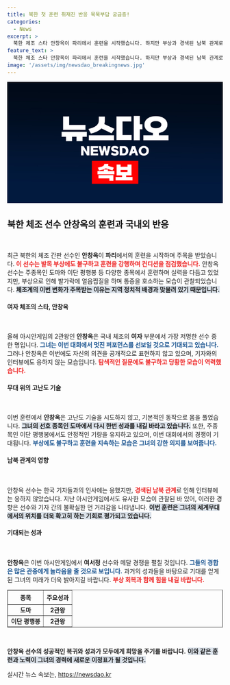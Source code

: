 ```yaml
---
title: 북한 첫 훈련 취재진 반응 묵묵부답 궁금증!
categories:
  - News
excerpt: >
  북한 체조 스타 안창옥이 파리에서 훈련을 시작했습니다. 하지만 부상과 경색된 남북 관계로 취재진과의 소통은 거부! 그녀의 다음 행보에 대한 궁금증이 커지고 있습니다. 
feature_text: >
  북한 체조 스타 안창옥이 파리에서 훈련을 시작했습니다. 하지만 부상과 경색된 남북 관계로 취재진과의 소통은 거부! 그녀의 다음 행보에 대한 궁금증이 커지고 있습니다. 
image: '/assets/img/newsdao_breakingnews.jpg'
---
```


<p><img src="/assets/img/newsdao_breakingnews.jpg" alt="implanttips 속보" /></p>

<h2 data-ke-size="size26">북한 체조 선수 안창옥의 훈련과 국내외 반응</h2>

<p data-ke-size="size16">&nbsp;</p>

<p>최근 북한의 체조 간판 선수인 <strong>안창옥</strong>이 <strong>파리</strong>에서의 훈련을 시작하며 주목을 받았습니다. <b><span style="color: #ee2323;">이 선수는 발목 부상에도 불구하고 훈련을 강행하며 컨디션을 점검했습니다.</span></b> 안창옥 선수는 주종목인 도마와 이단 평행봉 등 다양한 종목에서 훈련하며 실력을 다듬고 있었지만, 부상으로 인해 발가락에 얼음찜질을 하며 통증을 호소하는 모습이 관찰되었습니다. <b><span style="background-color: #21538527;">체조계의 이번 변화가 주목받는 이유는 지역 정치적 배경과 맞물려 있기 때문입니다.</span></b> </p>

<h4>여자 체조의 스타, 안창옥</h4>

<p data-ke-size="size16">&nbsp;</p>

<p>올해 아시안게임의 2관왕인 <strong>안창옥</strong>은 국내 체조의 <strong>여자</strong> 부문에서 가장 저명한 선수 중 한 명입니다. <b><span style="color: #1a5490;">그녀는 이번 대회에서 멋진 퍼포먼스를 선보일 것으로 기대되고 있습니다.</span></b> 그러나 안창옥은 이번에도 자신의 의견을 공개적으로 표현하지 않고 있으며, 기자와의 인터뷰에도 응하지 않는 모습입니다. <b><span style="color: #ee2323;">탐색적인 질문에도 불구하고 당황한 모습이 역력했습니다.</span></b></p>

<h4>무대 위의 고난도 기술</h4>

<p data-ke-size="size16">&nbsp;</p>

<p>이번 훈련에서 <strong>안창옥</strong>은 고난도 기술을 시도하지 않고, 기본적인 동작으로 몸을 풀었습니다. <b><span style="background-color: #21538527;">그녀의 선호 종목인 도마에서 다시 한번 성과를 내길 바라고 있습니다.</span></b> 또한, 주종목인 이단 평행봉에서도 안정적인 기량을 유지하고 있으며, 이번 대회에서의 경쟁이 기대됩니다. <b><span style="color: #1a5490;">부상에도 불구하고 훈련을 지속하는 모습은 그녀의 강한 의지를 보여줍니다.</span></b></p>

<h4>남북 관계의 영향</h4>

<p data-ke-size="size16">&nbsp;</p>

<p>안창옥 선수는 한국 기자들과의 인사에는 응했지만, <b><span style="color: #ee2323;">경색된 남북 관계</span></b>로 인해 인터뷰에는 응하지 않았습니다. 지난 아시안게임에서도 유사한 모습이 관찰된 바 있어, 이러한 경향은 선수와 기자 간의 불확실한 먼 거리감을 나타냅니다. <b><span style="background-color: #21538527;">이번 훈련은 그녀의 세계무대에서의 위치를 더욱 확고히 하는 기회로 평가되고 있습니다.</span></b></p>

<h4>기대되는 성과</h4>

<p data-ke-size="size16">&nbsp;</p>

<p><strong>안창옥</strong>은 이번 아시안게임에서 <strong>여서정</strong> 선수와 메달 경쟁을 펼칠 것입니다. <b><span style="color: #1a5490;">그들의 경합은 많은 관중에게 놀라움을 줄 것으로 보입니다.</span></b> 과거의 성과들을 바탕으로 기대를 얻게 된 그녀의 미래가 더욱 밝아지길 바랍니다. <b><span style="color: #ee2323;">부상 회복과 함께 힘을 내길 바랍니다.</span></b></p>

<table style="width: 100%; border-collapse: collapse;" border="1">
    <tr>
        <th style="text-align: center; height: 25px;">종목</th>
        <th style="text-align: center; height: 25px;">주요성과</th>
    </tr>
    <tr>
        <td style="text-align: center; height: 17px;"><b>도마</b></td>
        <td style="text-align: center; height: 17px;"><b>2관왕</b></td>
    </tr>
    <tr>
        <td style="text-align: center; height: 17px;"><b>이단 평행봉</b></td>
        <td style="text-align: center; height: 17px;"><b>2관왕</b></td>
    </tr>
</table>

<p data-ke-size="size16">&nbsp;</p>

<p><strong>안창옥 선수의 성공적인 복귀와 성과가 모두에게 희망을 주기를 바랍니다.</strong> <b><span style="background-color: #21538527;">이와 같은 훈련과 노력이 그녀의 경력에 새로운 이정표가 될 것입니다.</span></b></p>
실시간 뉴스 속보는, <a href="https://newsdao.kr" rel="dofollow">https://newsdao.kr</a>


